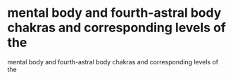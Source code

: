# mental body and fourth-astral body chakras and corresponding levels of the

mental body and fourth-astral body chakras and corresponding levels of the